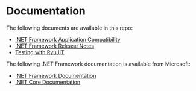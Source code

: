 # Documentation

The following documents are available in this repo:

- [.NET Framework Application Compatibility](compatibility/README.md)
- [.NET Framework Release Notes](../releases/README.md)
- [Testing with RyuJIT](testing-with-ryujit.md)

The following .NET Framework documentation is available from Microsoft:

- [.NET Framework Documentation](https://docs.microsoft.com/dotnet/articles/framework/)
- [.NET Core Documentation](https://docs.microsoft.com/dotnet/articles/core/)
